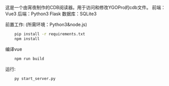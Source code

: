 这是一个由宵夜制作的CDB阅读器。用于访问和修改YGOPro的cdb文件。
前端：Vue3
后端：Python3 Flask
数据库：SQLite3

前置工作: (所需环境：Python3&node.js)
```bash
    pip install -r requirements.txt
    npm install
```

编译vue
```bash
    npm run build
```

运行:
```bash
    py start_server.py
```
